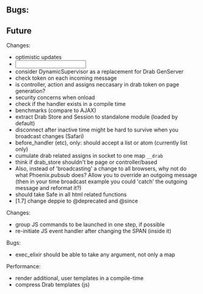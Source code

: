 
## Bugs:

## Future
Changes:
* optimistic updates
* <input drab="focus:input_focus(42) blur:input_blur()" />
* consider DynamicSupervisor as a replacement for Drab GenServer
* check token on each incoming message
* is controller, action and assigns neccasary in drab token on page generation?
* security concerns when onload
* check if the handler exists in a compile time
* benchmarks (compare to AJAX)
* extract Drab Store and Session to standalone module (loaded by default)
* disconnect after inactive time might be hard to survive when you broadcast changes (Safari)
* before_handler (etc), only: should accept a list or atom (currently list only)
* cumulate drab related assigns in socket to one map `__drab`
* think if drab_store shouldn't be page or controller/based
* Also, instead of 'broadcasting' a change to all browsers, why not do what Phoenix.pubsub does? Allow you to override an outgoing message (then in your time broadcast example you could 'catch' the outgoing message and reformat it?)
* should take Safe in all html related functions
* [1.7] change deppie to @deprecated and @since

Changes:
* group JS commands to be launched in one step, if possible
* re-initiate JS event handler after changing the SPAN (inside it)

Bugs:
* exec_elixir should be able to take any argument, not only a map

Performance:
* render additional, user templates in a compile-time
* compress Drab templates (js)

